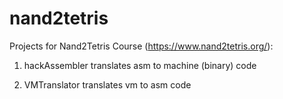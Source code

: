 # nand2tetris
Projects for Nand2Tetris Course (https://www.nand2tetris.org/): 
	
1) hackAssembler translates asm to machine (binary) code
	
2) VMTranslator translates vm to asm code
